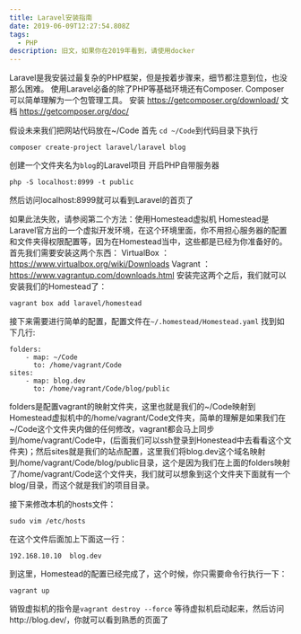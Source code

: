 ```yaml
---
title: Laravel安装指南
date: 2019-06-09T12:27:54.808Z
tags:
  - PHP
description: 旧文，如果你在2019年看到，请使用docker
---
```

Laravel是我安装过最复杂的PHP框架，但是按着步骤来，细节都注意到位，也没那么困难。
使用Laravel必备的除了PHP等基础环境还有Composer. Composer可以简单理解为一个包管理工具。
安装 https://getcomposer.org/download/
文档 https://getcomposer.org/doc/


假设未来我们把网站代码放在~/Code 首先 `cd ~/Code`到代码目录下执行

```
composer create-project laravel/laravel blog
```
创建一个文件夹名为`blog`的Laravel项目
开启PHP自带服务器

```
php -S localhost:8999 -t public
```
然后访问localhost:8999就可以看到Laravel的首页了

如果此法失败，请参阅第二个方法：使用Homestead虚拟机
Homestead是Laravel官方出的一个虚拟开发环境，在这个环境里面，你不用担心服务器的配置和文件夹得权限配置等，因为在Homestead当中，这些都是已经为你准备好的。
首先我们需要安装这两个东西：
VirtualBox ： https://www.virtualbox.org/wiki/Downloads
Vagrant ： https://www.vagrantup.com/downloads.html
安装完这两个之后，我们就可以安装我们的Homestead了：

```
vagrant box add laravel/homestead
```
接下来需要进行简单的配置，配置文件在`~/.homestead/Homestead.yaml`
找到如下几行:

```
folders:
    - map: ~/Code
      to: /home/vagrant/Code
sites:
    - map: blog.dev
      to: /home/vagrant/Code/blog/public
```
folders是配置vagrant的映射文件夹，这里也就是我们的~/Code映射到Homestead虚拟机中的/home/vagrant/Code文件夹，简单的理解是如果我们在~/Code这个文件夹内做的任何修改，vagrant都会马上同步到/home/vagrant/Code中，(后面我们可以ssh登录到Honestead中去看看这个文件夹)；然后sites就是我们的站点配置，这里我们将blog.dev这个域名映射到/home/vagrant/Code/blog/public目录，这个是因为我们在上面的folders映射了/home/vagrant/Code这个文件夹，我们就可以想象到这个文件夹下面就有一个blog/目录，而这个就是我们的项目目录。

接下来修改本机的hosts文件：

```
sudo vim /etc/hosts
```
在这个文件后面加上下面这一行：

```
192.168.10.10  blog.dev
```

到这里，Homestead的配置已经完成了，这个时候，你只需要命令行执行一下：

```
vagrant up
```
销毁虚拟机的指令是`vagrant destroy --force`
等待虚拟机启动起来，然后访问http://blog.dev/，你就可以看到熟悉的页面了
